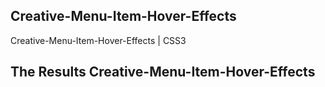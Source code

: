 ## Creative-Menu-Item-Hover-Effects
Creative-Menu-Item-Hover-Effects | CSS3

## The Results Creative-Menu-Item-Hover-Effects
